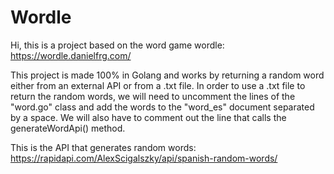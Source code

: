 # Wordle

Hi, this is a project based on the word game wordle: https://wordle.danielfrg.com/

This project is made 100% in Golang and works by returning a random word either from an external API or from a .txt file. In order to use a .txt file to return the random words, we will need to uncomment the lines of the "word.go" class and add the words to the "word_es" document separated by a space. We will also have to comment out the line that calls the generateWordApi() method.

This is the API that generates random words: https://rapidapi.com/AlexScigalszky/api/spanish-random-words/
